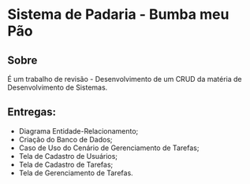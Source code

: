 # Sistema de Padaria - Bumba meu Pão

## Sobre
É um trabalho de revisão - Desenvolvimento de um CRUD da matéria de Desenvolvimento de Sistemas.

## Entregas:
- Diagrama Entidade-Relacionamento;
- Criação do Banco de Dados;
- Caso de Uso do Cenário de Gerenciamento de Tarefas;
- Tela de Cadastro de Usuários;
- Tela de Cadastro de Tarefas;
- Tela de Gerenciamento de Tarefas.

